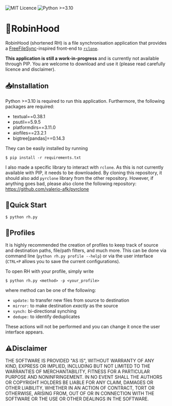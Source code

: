 ![MIT Licence](https://badgen.net/static/license/MIT/blue) ![Python >=3.10](https://badgen.net/badge/python/3.10/blue)

# 🏹RobinHood
RobinHood (shortened RH) is a file synchronisation application that provides a [FreeFileSync](https://freefilesync.org/)-inspired front-end to [``rclone``](https://rclone.org/).

**This application is still a work-in-progress** and is currently not available through PIP. You are welcome to download and use it (please read carefully licence and disclaimer).

## 📥Installation
Python >=3.10 is required to run this application. Furthermore, the following packages are required:
- textual==0.38.1
- psutil==5.9.5
- platformdirs==3.11.0
- aiofiles==23.2.1
- bigtree[pandas]==0.14.3

They can be easily installed by running

    $ pip install -r requirements.txt

I also made a specific library to interact with ``rclone``. As this is not currently available with PIP, it needs to be downloaded. By cloning this repository, it should also add ``pyrclone`` library from the other repository. However, if anything goes bad, please also clone the following repository: https://github.com/valerio-afk/pyrclone

## 🏃Quick Start

    $ python rh.py

## 👥Profiles
It is highly recommended the creation of profiles to keep track of source and destination paths, file/path filters, and much more. This can be done via command line (``python rh.py profile --help``) or via the user interface (``CTRL+P`` allows you to save the current configurations).

To open RH with your profile, simply write

    $ python rh.py <method> -p <your_profile>
where method can be one of the following:
- ``update:`` to transfer new files from source to destination
- ``mirror:`` to make destination *exactly* as the source
- ``synch:`` bi-directional synching
- ``dedupe:`` to identify deduplicates

These actions will not be performed and you can change it once the user interface appears.

## ⚠️Disclaimer

THE SOFTWARE IS PROVIDED "AS IS", WITHOUT WARRANTY OF ANY KIND, EXPRESS OR
IMPLIED, INCLUDING BUT NOT LIMITED TO THE WARRANTIES OF MERCHANTABILITY,
FITNESS FOR A PARTICULAR PURPOSE AND NONINFRINGEMENT. IN NO EVENT SHALL THE
AUTHORS OR COPYRIGHT HOLDERS BE LIABLE FOR ANY CLAIM, DAMAGES OR OTHER
LIABILITY, WHETHER IN AN ACTION OF CONTRACT, TORT OR OTHERWISE, ARISING FROM,
OUT OF OR IN CONNECTION WITH THE SOFTWARE OR THE USE OR OTHER DEALINGS IN THE
SOFTWARE.